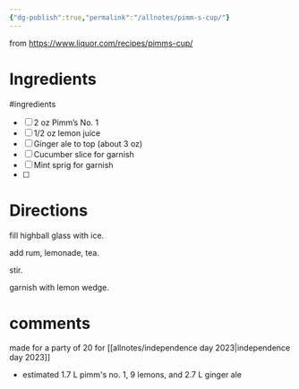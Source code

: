 ```yaml
---
{"dg-publish":true,"permalink":"/allnotes/pimm-s-cup/"}
---
```



from https://www.liquor.com/recipes/pimms-cup/

# Ingredients
#ingredients 
* [ ] 2 oz Pimm’s No. 1
* [ ] 1/2 oz lemon juice
* [ ] Ginger ale to top (about 3 oz)
* [ ] Cucumber slice for garnish
* [ ] Mint sprig for garnish
* [ ] 

# Directions

fill highball glass with ice.

add rum, lemonade, tea.

stir.

garnish with lemon wedge.

# comments

made for a party of 20 for [[allnotes/independence day 2023\|independence day 2023]]
 - estimated 1.7 L pimm's no. 1, 9 lemons, and 2.7 L ginger ale